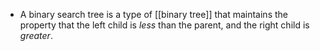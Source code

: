 - A binary search tree is a type of [[binary tree]] that maintains the property that the left child is *less* than the parent, and the right child is *greater*.